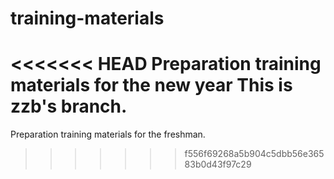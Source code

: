 # training-materials
<<<<<<< HEAD
Preparation training materials for the new year
This is zzb's branch.
=======

Preparation training materials for the freshman.
>>>>>>> f556f69268a5b904c5dbb56e36583b0d43f97c29
